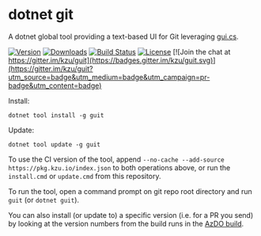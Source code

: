 # dotnet git

A dotnet global tool providing a text-based UI for Git leveraging [gui.cs](https://github.com/migueldeicaza/gui.cs).

[![Version](https://img.shields.io/nuget/vpre/dotnet-guit.svg)](https://www.nuget.org/packages/dotnet-guit)
[![Downloads](https://img.shields.io/nuget/dt/dotnet-guit)](https://www.nuget.org/packages/dotnet-guit)
[![Build Status](https://dev.azure.com/kzu/oss/_apis/build/status/guit?branchName=master)](http://build.azdo.io/kzu/oss/27)
[![License](https://img.shields.io/github/license/kzu/guit.svg)](LICENSE)
[![Join the chat at https://gitter.im/kzu/guit](https://badges.gitter.im/kzu/guit.svg)](https://gitter.im/kzu/guit?utm_source=badge&utm_medium=badge&utm_campaign=pr-badge&utm_content=badge)

Install:

```
dotnet tool install -g guit
```

Update:

```
dotnet tool update -g guit
```


To use the CI version of the tool, append `--no-cache --add-source https://pkg.kzu.io/index.json` to both operations above, 
or run the `install.cmd` or `update.cmd` from this repository.

To run the tool, open a command prompt on git repo root directory and run `guit` (or `dotnet guit`). 


You can also install (or update to) a specific version (i.e. for a PR you send) by looking at the version 
numbers from the build runs in the [AzDO build](https://build.azdo.io/kzu/oss/27).
